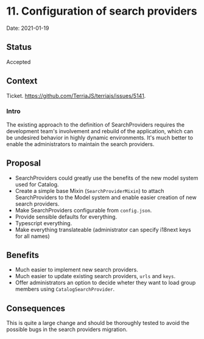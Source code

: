 # 11. Configuration of search providers

Date: 2021-01-19

## Status

Accepted

## Context

Ticket.
https://github.com/TerriaJS/terriajs/issues/5141.

### Intro

The existing approach to the definition of SearchProviders requires the development team's involvement and rebuild of the application, which can be undesired behavior in highly dynamic environments.
It's much better to enable the administrators to maintain the search providers.

## Proposal

- SearchProviders could greatly use the benefits of the new model system used for Catalog.
- Create a simple base Mixin (`SearchProviderMixin`) to attach SearchProviders to the Model system and enable easier creation of new search providers.
- Make SearchProviders configurable from `config.json`.
- Provide sensible defaults for everything.
- Typescript everything.
- Make everything translateable (administrator can specify i18next keys for all names)

## Benefits

- Much easier to implement new search providers.
- Much easier to update existing search providers, `urls` and `keys`.
- Offer administrators an option to decide wheter they want to load group members using `CatalogSearchProvider`.

## Consequences

This is quite a large change and should be thoroughly tested to avoid the possible bugs in the search providers migration.
